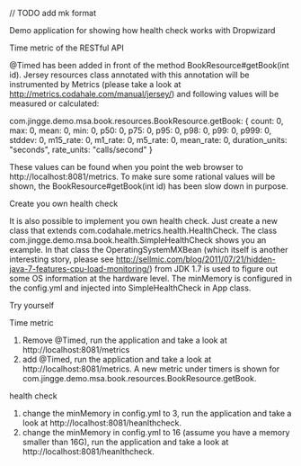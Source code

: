 // TODO add mk format

Demo application for showing how health check works with Dropwizard

Time metric of the RESTful API

@Timed has been added in front of the method BookResource#getBook(int id).
Jersey resources class annotated with this annotation will be instrumented by Metrics (please take a look at http://metrics.codahale.com/manual/jersey/) and following values will be measured or calculated:

com.jingge.demo.msa.book.resources.BookResource.getBook: {
count: 0,
max: 0,
mean: 0,
min: 0,
p50: 0,
p75: 0,
p95: 0,
p98: 0,
p99: 0,
p999: 0,
stddev: 0,
m15_rate: 0,
m1_rate: 0,
m5_rate: 0,
mean_rate: 0,
duration_units: "seconds",
rate_units: "calls/second"
}

These values can be found when you point the web browser to http://localhost:8081/metrics.
To make sure some rational values will be shown, the BookResource#getBook(int id) has been slow down in purpose.

Create you own health check

It is also possible to implement you own health check. Just create a new class that extends com.codahale.metrics.health.HealthCheck.
The class com.jingge.demo.msa.book.health.SimpleHealthCheck shows you an example.
In that class the OperatingSystemMXBean (which itself is another interesting story, please see http://sellmic.com/blog/2011/07/21/hidden-java-7-features-cpu-load-monitoring/) from JDK 1.7 is used to figure out some OS information at the hardware level.
The minMemory is configured in the config.yml and injected into SimpleHealthCheck in App class.

Try yourself

Time metric

1. Remove @Timed, run the application and take a look at http://localhost:8081/metrics
2. add @Timed, run the application and take a look at http://localhost:8081/metrics. A new metric under timers is shown for com.jingge.demo.msa.book.resources.BookResource.getBook.

health check

1. change the minMemory in config.yml to 3, run the application and take a look at http://localhost:8081/heanlthcheck.
2. change the minMemory in config.yml to 16 (assume you have a memory smaller than 16G), run the application and take a look at http://localhost:8081/heanlthcheck.

